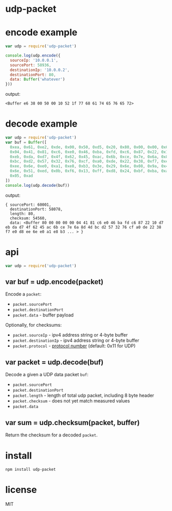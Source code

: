 # udp-packet

# encode example

``` js
var udp = require('udp-packet')

console.log(udp.encode({
  sourceIp: '10.0.0.1',
  sourcePort: 58936,
  destinationIp: '10.0.0.2',
  destinationPort: 80,
  data: Buffer('whatever')
}))
```

output:

```
<Buffer e6 38 00 50 00 10 52 1f 77 68 61 74 65 76 65 72>
```

# decode example

``` js
var udp = require('udp-packet')
var buf = Buffer([
  0xea, 0x61, 0xe2, 0xde, 0x00, 0x50, 0xd5, 0x20, 0x80, 0x00, 0x00, 0x00, 0x00,
  0x04, 0x41, 0x81, 0xc6, 0xe0, 0x46, 0xba, 0xfd, 0xc6, 0x87, 0x22, 0x10, 0xd7,
  0xeb, 0xda, 0xd7, 0x4f, 0x62, 0x45, 0xac, 0x6b, 0xce, 0x7e, 0x6a, 0x8d, 0x4d,
  0xbc, 0xd2, 0x57, 0x32, 0x76, 0xcf, 0xa0, 0xde, 0x22, 0x38, 0xf7, 0xe0, 0xd8,
  0xee, 0x6e, 0xe0, 0xa1, 0xe8, 0xb3, 0x3e, 0x29, 0x6e, 0x08, 0x9a, 0x4a, 0xad,
  0x6e, 0x51, 0xed, 0x0b, 0xf6, 0x13, 0xff, 0xd8, 0x24, 0xbf, 0xba, 0xa4, 0x0b,
  0x05, 0xad
])
console.log(udp.decode(buf))
```

output:

```
{ sourcePort: 60001,
  destinationPort: 58078,
  length: 80,
  checksum: 54560,
  data: <Buffer 80 00 00 00 00 04 41 81 c6 e0 46 ba fd c6 87 22 10 d7 eb da d7 4f 62 45 ac 6b ce 7e 6a 8d 4d bc d2 57 32 76 cf a0 de 22 38 f7 e0 d8 ee 6e e0 a1 e8 b3 ... > }
```

# api

``` js
var udp = require('udp-packet')
```

## var buf = udp.encode(packet)

Encode a `packet`:

* `packet.sourcePort`
* `packet.destinationPort`
* `packet.data` - buffer payload

Optionally, for checksums:

* `packet.sourceIp` - ipv4 address string or 4-byte buffer
* `packet.destinationIp` - ipv4 address string or 4-byte buffer
* `packet.protocol` - [protocol number](https://en.wikipedia.org/wiki/List_of_IP_protocol_numbers) (default: 0x11 for UDP)

## var packet = udp.decode(buf)

Decode a given a UDP data packet `buf`:

* `packet.sourcePort`
* `packet.destinationPort`
* `packet.length` - length of total udp packet, including 8 byte header
* `packet.checksum` - does not yet match measured values
* `packet.data`

## var sum = udp.checksum(packet, buffer)

Return the checksum for a decoded `packet`.

# install

```
npm install udp-packet
```

# license

MIT
